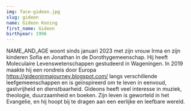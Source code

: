 ```yaml
---
img: face-gideon.jpg
slug: gideon
name: Gideon Koning
first_name: Gideon
birthyear: 1996
---
```

NAME_AND_AGE woont sinds januari 2023 met zijn vrouw Irma en zijn kinderen Sofia en Jonathan in de Dorothygemeenschap. Hij heeft Moleculaire Levenswetenschappen gestudeerd in Wageningen. In 2019 maakte hij een rondreis door Europa  https://gideonirmajourney.blogspot.com/ langs verschillende leefgemeenschappen en is geïnspireerd om te leven in eenvoud, gastvrijheid en dienstbaarheid.
Gideons heeft veel interesse in muziek, theologie, duurzaamheid en boeken. Zijn leven is geworteld in het Evangelie, en hij hoopt bij te dragen aan een eerlijke en leefbare wereld.

